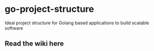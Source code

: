 # go-project-structure
Ideal project structure for Golang based applications to build scalable software

## Read the wiki here
